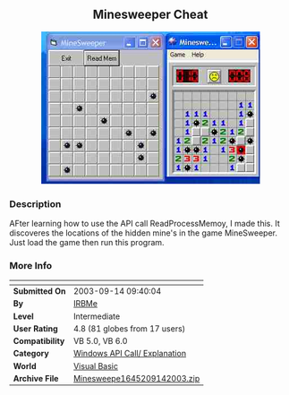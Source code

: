﻿<div align="center">

## Minesweeper Cheat

<img src="PIC200391493924254.jpg">
</div>

### Description

AFter learning how to use the API call ReadProcessMemoy, I made this. It discoveres the locations of the hidden mine's in the game MineSweeper. Just load the game then run this program.
 
### More Info
 


<span>             |<span>
---                |---
**Submitted On**   |2003-09-14 09:40:04
**By**             |[IRBMe](https://github.com/Planet-Source-Code/PSCIndex/blob/master/ByAuthor/irbme.md)
**Level**          |Intermediate
**User Rating**    |4.8 (81 globes from 17 users)
**Compatibility**  |VB 5\.0, VB 6\.0
**Category**       |[Windows API Call/ Explanation](https://github.com/Planet-Source-Code/PSCIndex/blob/master/ByCategory/windows-api-call-explanation__1-39.md)
**World**          |[Visual Basic](https://github.com/Planet-Source-Code/PSCIndex/blob/master/ByWorld/visual-basic.md)
**Archive File**   |[Minesweepe1645209142003\.zip](https://github.com/Planet-Source-Code/irbme-minesweeper-cheat__1-48490/archive/master.zip)









